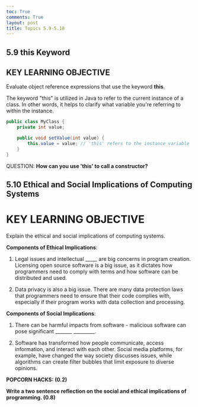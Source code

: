```yaml
---
toc: True
comments: True
layout: post
title: Topics 5.9-5.10
---
```


## 5.9 this Keyword

## KEY LEARNING OBJECTIVE

Evaluate object reference expressions that use the keyword **this**.

The keyword "this" is utilized in Java to refer to the current instance of a class. In other words, it helps to clarify what variable you're referring to within the instance.


```java
public class MyClass {
    private int value;

    public void setValue(int value) {
        this.value = value; // 'this' refers to the instance variable
    }
}

```

QUESTION: **How can you use 'this' to call a constructor?**

## 5.10 Ethical and Social Implications of Computing Systems

# KEY LEARNING OBJECTIVE

Explain the ethical and social implications of computing systems.

**Components of Ethical Implications**:

1. Legal issues and intellectual _____ are big concerns in program creation. Licensing open source software is a big issue, as it dictates how programmers need to comply with terms and how software can be distributed and used.


2. Data privacy is also a big issue. There are many data protection laws that programmers need to ensure that their code complies with, especially if their program works with data collection and processing.

**Components of Social Implications**:

1. There can be harmful impacts from software - malicious software can pose significant _______ _________.


2. Software has transformed how people communicate, access information, and interact with each other. Social media platforms, for example, have changed the way society discusses issues, while algorithms can create filter bubbles that limit exposure to diverse opinions.

**POPCORN HACKS: (0.2)**

**Write a two sentence reflection on the social and ethical implications of programming. (0.8)**
